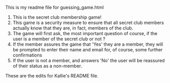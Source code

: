 This is my readme file for guessing_game.html
1. This is the secret club membership game!
2. This game is a security measure to ensure that all secret club members actually know that they are, in fact, members of the club.
3. The game will first ask, the most important question of course, if the user is a member of the secret club or not ?
4. If the member assures the game that 'Yes' they are a member, they will be prompted to enter their name and email for, of course, some further confirmations
5. If the user is not a member, and answers 'No' the user will be reassured of their status as a non-member.

These are the edits for Kallie's README file.
